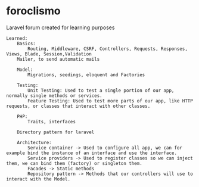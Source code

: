 # foroclismo
Laravel forum created for learning purposes

    Learned:
        Basics: 
            Routing, Middleware, CSRF, Controllers, Requests, Responses, Views, Blade, Session,Validation
        Mailer, to send automatic mails
        
        Model:
            Migrations, seedings, eloquent and Factories
    
        Testing:
            Unit Testing: Used to test a single portion of our app, normally single methods or services.
            Feature Testing: Used to test more parts of our app, like HTTP requests, or classes that interact with other classes.

        PHP:
            Traits, interfaces
        
        Directory pattern for laravel
        
        Architecture:
            Service container -> Used to configure all app, we can for example bind the instance of an interface and use the interface.
            Service providers -> Used to register classes so we can inject them, we can bind them (factory) or singleton them.
            Facades -> Static methods
            Repository pattern -> Methods that our controllers will use to interact with the Model.
